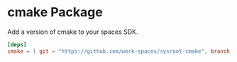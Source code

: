 # cmake Package

Add a version of cmake to your spaces SDK.

```toml
[deps]
cmake = { git = "https://github.com/work-spaces/sysroot-cmake", branch = "v3" }
```

